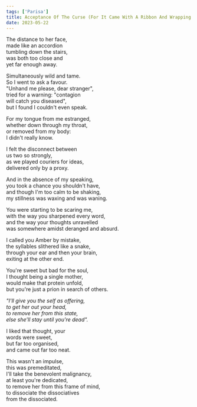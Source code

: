 ```yaml
---
tags: ['Parisa']
title: Acceptance Of The Curse (For It Came With A Ribbon And Wrapping Paper)
date: 2023-05-22
---
```


The distance to her face,  
made like an accordion  
tumbling down the stairs,  
was both too close and  
yet far enough away.

Simultaneously wild and tame.  
So I went to ask a favour.  
"Unhand me please, dear stranger",  
tried for a warning: "contagion  
will catch you diseased",  
but I found I couldn't even speak.

For my tongue from me estranged,  
whether down through my throat,  
or removed from my body:  
I didn't really know.

I felt the disconnect between  
us two so strongly,  
as we played couriers for ideas,  
delivered only by a proxy.

And in the absence of my speaking,  
you took a chance you shouldn't have,  
and though I'm too calm to be shaking,  
my stillness was waxing and was waning.

You were starting to be scaring me,  
with the way you sharpened every word,  
and the way your thoughts unravelled  
was somewhere amidst deranged and absurd.

I called you Amber by mistake,  
the syllables slithered like a snake,  
through your ear and then your brain,  
exiting at the other end.

You're sweet but bad for the soul,  
I thought being a single mother,  
would make that protein unfold,  
but you're just a prion in search of others.

*"I'll give you the self as offering,*  
*to get her out your head,*  
*to remove her from this state,*  
*else she'll stay until you're dead".*

I liked that thought, your  
words were sweet,  
but far too organised,  
and came out far too neat.

This wasn't an impulse,  
this was premeditated,  
I'll take the benevolent malignancy,  
at least you're dedicated,  
to remove her from this frame of mind,  
to dissociate the dissociatives  
from the dissociated.
